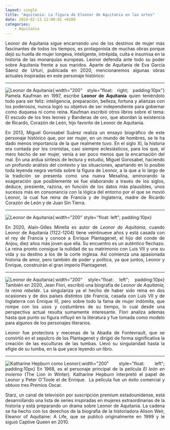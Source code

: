 ```yaml
---
layout: single
title: "Aquitania: La figura de Eleanor de Aquitania en las artes"
date: 2024-02-13 12:00:01 +0100
categories: 
    - Aquitania
---
```

<div style="text-align:justify">

Leonor de Aquitania sigue encarnando uno de los destinos de mujer más fascinantes de todos los tiempos, es protagonista de muchas obras porque dejó su huella de mujer longeva, inteligente, intrépida, culta e insumisa en la historia de las monarquías europeas. Leonor defendía ante todo su poder sobre Aquitania frente a sus maridos. Aparte de Aquitania de Eva García Sáenz de Urturi, publicada en 2020, mencionaremos algunas obras actuales inspiradas en este personaje histórico:

---
![Leonor de Aquitania](/assets/img/166753c1-5451-491a-a524-ed02786b6421.jpg){:width="200" style="float: right; padding:10px"}
Pamela Kaufman en 1997, escribe **Leonor de Aquitania** quien teniéndolo todo para ser feliz: inteligencia, preparación, belleza, fortuna y alianzas con los poderosos, nunca logró su objetivo de ser independiente para gobernar como duquesa ni como reina. Kaufman escribió otros libros sobre el tema: El escudo de los
tres leones y Banderas de oro, que abordan la existencia de Ricardo,
Corazón de León, hijo favorito de Leonor de Aquitania.


En 2013, Miguel Gorosabel Suárez realiza un ensayo biográfico de este personaje histórico que, por ser mujer, en un mundo de hombres, se le ha dado menos importancia de la que realmente tuvo. En el siglo XI, la historia era contada por los cronistas, casi siempre eclesiásticos, para los que, el mero hecho de ser mujer, venía a ser poco menos que la encarnación del mal. En una ardua síntesis de
lectura y estudio, Miguel Gorosabel, haciendo un profundo análisis del
contexto y las situaciones, apartando en lo posible toda leyenda negra
vertida sobre la figura de Leonor, a la que a lo largo de la tradición
se presenta como una nueva Mesalina, aminorando la exageración que
posiblemente se fue elaborando a través de los siglos, deduce,
presiente, razona, en función de los datos más plausibles, unos sucesos
más en consonancia con la lógica del entorno por el que se movió Leonor,
la cual fue reina de Francia y de Inglaterra, madre de Ricardo Corazón
de León y de Juan Sin Tierra.


---
![Leonor de Aquitania](/assets/img/fa8d6e2a-1f97-45d0-8364-96c6e0f783d9.jpg){:width="200" style="float: left"; padding:10px}

En 2020, Alain-Gilles Minella es autor de *Leonor de Aquitania*, cuando Leonor de Aquitania (1122-1204) tiene veintinueve años y está casada con el rey de Francia y conoce a Enrique Plantagenet, el hijo del conde de Anjou, diez años más joven que ella. Su encuentro es un auténtico flechazo. La reina pronto consigue la nulidad de su matrimonio con Luis VII y une su vida y su destino a los de la corte
inglesa. Así comienza una apasionada historia de amor, pero también de
poder y política, ya que juntos, Leonor y Enrique, construirán el gran
imperio Plantagenet.


---
![Leonor de Aquitania](/assets/img/adc1e8a0-3ed9-4f55-ab11-b426ba0a8275.jpg){:width="200" style="float: left"; padding:10px}
También en 2020, Jean Flori, escribió una biografía de *Leonor de Aquitania,
la reina rebelde*. La singulariza ya el hecho de haber sido reina en dos
ocasiones y de dos países distintos (de Francia, casada con Luis VII y
de Inglaterra con Enrique II), pero sobre todo la fama de mujer
indómita, que rompe con los usos y costumbres de su tiempo, lo cual
desde una perspectiva actual resulta sumamente interesante. Flori
analiza además hasta que punto su figura influyó en la literatura y fue
tomada como modelo para algunos de los personajes literarios.


Leonor fue protectora y mecenas de la Abadía de Fontevrault,
que se convirtió en el sepulcro de los Plantagenet y dirigió de forma significativa la creación de las esculturas de las tumbas. Llevó su singularidad hasta la efigie de su tumba, en la que yace leyendo un libro.


---
![Katharine Hepburn como Leonor](/assets/img/aa45c8d3-916e-451a-bdb0-1539a971b871.jpg){:width="200" style="float: left"; padding:10px}
En 1968, es el personaje principal de la película *El león en invierno* (The Lion in Winter). Katharine Hepburn interpretó el papel de Leonor y Peter O\'Toole el de Enrique. ​ La película fue un éxito comercial y obtuvo tres Premios Oscar.


Starz, un canal de televisión por suscripción premium estadounidense,
está desarrollando una lista de series inspiradas en mujeres
extraordinarias de la historia y está preparando un drama sobre Leonor
de Aquitania. La cadena se ha hecho con los derechos de la biografía de
la historiadora Alison Weir, Eleanor of Aquitaine: A Life, que se
publicó originalmente en 1999 y le siguió Captive Queen en 2010. 

</div>